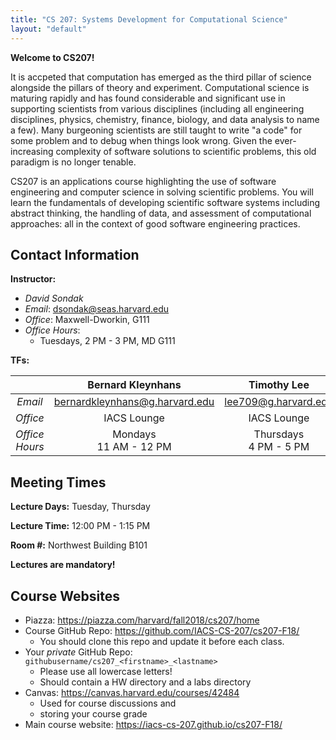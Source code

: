 ```yaml
---
title: "CS 207: Systems Development for Computational Science"
layout: "default"
---
```


**Welcome to CS207!**

It is accpeted that computation has emerged as the third pillar of science alongside the 
pillars of theory and experiment.  Computational science is maturing rapidly and has found 
considerable and significant use in supporting scientists from various disciplines (including all 
engineering disciplines, physics, chemistry, finance, biology, and data analysis to name 
a few).  Many burgeoning scientists are still taught to write "a code" for some problem 
and to debug when things look wrong.  Given the ever-increasing complexity of software 
solutions to scientific problems, this old paradigm is no longer tenable.

CS207 is an applications course highlighting the use of software engineering and computer 
science in solving scientific problems. You will learn the fundamentals of developing 
scientific software systems including abstract thinking, the handling of data, and 
assessment of computational approaches: all in the context of good software engineering 
practices.

<!--
You should take this class if you want to be a good programmer or programming-capable member 
of your "company"'s data science team.

After successful completion of this course, you will be able to:

* Use Python, including its advanced features to write scientific programs

* understand what features of Python (or for that matter any programming language) make up its language execution model and how these features impact the code you write: e.g. how modularity, abstraction, and encapsulation can be used to solve problems

* write these programs with good software engineering practices

* code data management techniques to store data, staring from a good understanding of data structures.

* combine these techniques together to write large pieces of software (you will do a group project for this), working in a team of scientists, programmers, etc.

* Be able to hit the road running as a scientist in a startup or other company, or for that matter in academia: you will be able to evaluate and test software to see which one your group ought to use. You will also be a capable unicorn: able to contribute on both the science and software engineering sides of things.
-->


## Contact Information

**Instructor:** 

* *David Sondak*   
* *Email*:  <dsondak@seas.harvard.edu>
* *Office*:  Maxwell-Dworkin, G111  
* *Office Hours*:  
  * Tuesdays, 2 PM - 3 PM, MD G111 
   

**TFs:**

|               | **Bernard Kleynhans**              | **Timothy Lee**                    | **Shiyun Qiu**                     | **Yiqi Xie**                     | **Benjamin Rafetto**        |
| :---:         | :---:                              | :---:                              | :---:                              | :---:                            | :---:                       |
| *Email*       | <bernardkleynhans@g.harvard.edu>   | <lee709@g.harvard.edu>             | <shiyunqiu@g.harvard.edu>          | <yiqi_xie@g.harvard.edu>         | <brafetto@g.harvard.edu>    |
| *Office*      | IACS Lounge                        | IACS Lounge                        | IACS Lounge                        | IACS Lounge                      | MD 123                      | 
| *Office Hours*| Mondays <br> 11 AM - 12 PM         | Thursdays <br> 4 PM - 5 PM         | Wednesdays <br> 10 AM - 11 AM      | Thursdays <br> 3 PM - 4 PM       | Wednesdays <br> 6 PM - 7 PM |


## Meeting Times

**Lecture Days:**  Tuesday, Thursday

**Lecture Time:**  12:00 PM - 1:15 PM

**Room \#:** Northwest Building B101

**Lectures are mandatory!**

## Course Websites

* Piazza: <https://piazza.com/harvard/fall2018/cs207/home>
* Course GitHub Repo: <https://github.com/IACS-CS-207/cs207-F18/> 
  * You should clone this repo and update it before each class.
* Your *private* GitHub Repo: `githubusername/cs207_<firstname>_<lastname>`
  * Please use all lowercase letters!
  * Should contain a HW directory and a labs directory
* Canvas: <https://canvas.harvard.edu/courses/42484>
  * Used for course discussions and 
  * storing your course grade 
* Main course website:  <https://iacs-cs-207.github.io/cs207-F18/>



